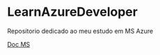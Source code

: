 # LearnAzureDeveloper
Repositorio dedicado ao meu estudo  em MS Azure

[Doc MS]("https://docs.microsoft.com/pt-br/learn/certifications/azure-developer/")
